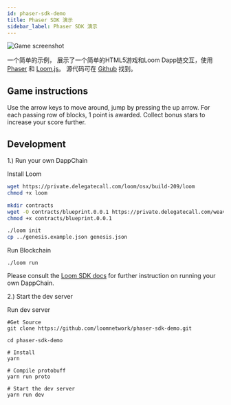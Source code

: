 ```yaml
---
id: phaser-sdk-demo
title: Phaser SDK 演示
sidebar_label: Phaser SDK 演示
---
```

![Game screenshot](/developers/img/screenshot.png)

一个简单的示例， 展示了一个简单的HTML5游戏和Loom Dapp链交互，使用 [Phaser](http://phaser.io) 和 [Loom.js](https://github.com/loomnetwork/loom-js)。 源代码可在 [Github](https://github.com/loomnetwork/phaser-sdk-demo) 找到。

## Game instructions

Use the arrow keys to move around, jump by pressing the up arrow. For each passing row of blocks, 1 point is awarded. Collect bonus stars to increase your score further.

## Development

1.) Run your own DappChain

Install Loom

```bash
wget https://private.delegatecall.com/loom/osx/build-209/loom
chmod +x loom

mkdir contracts
wget -O contracts/blueprint.0.0.1 https://private.delegatecall.com/weave-blueprint/osx/build-9/blueprint.0.0.1
chmod +x contracts/blueprint.0.0.1

./loom init
cp ../genesis.example.json genesis.json
```

Run Blockchain

    ./loom run
    

Please consult the [Loom SDK docs](https://loomx.io/developers/docs/en/prereqs.html) for further instruction on running your own DappChain.

2.) Start the dev server

Run dev server

    #Get Source
    git clone https://github.com/loomnetwork/phaser-sdk-demo.git
    
    cd phaser-sdk-demo
    
    # Install
    yarn
    
    # Compile protobuff
    yarn run proto
    
    # Start the dev server
    yarn run dev